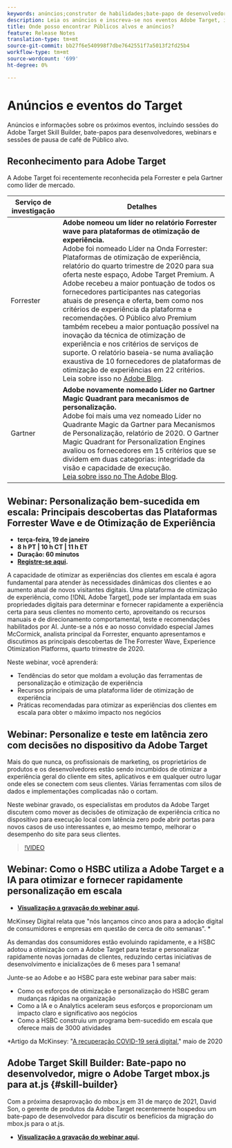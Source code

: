 ```yaml
---
keywords: anúncios;construtor de habilidades;bate-papo de desenvolvedor;quebra de café;eventos;forrester;gartner;webinar
description: Leia os anúncios e inscreva-se nos eventos Adobe Target, incluindo sessões do Skill Builder, bate-papos com desenvolvedores e gerentes de produtos, webinars e muito mais.
title: Onde posso encontrar Públicos alvos e anúncios?
feature: Release Notes
translation-type: tm+mt
source-git-commit: bb27f6e540998f7dbe7642551f7a5013f2fd25b4
workflow-type: tm+mt
source-wordcount: '699'
ht-degree: 0%

---
```



# Anúncios e eventos do Target

Anúncios e informações sobre os próximos eventos, incluindo sessões do Adobe Target Skill Builder, bate-papos para desenvolvedores, webinars e sessões de pausa de café de Público alvo.

## Reconhecimento para Adobe Target

A Adobe Target foi recentemente reconhecida pela Forrester e pela Gartner como líder de mercado.

| Serviço de investigação | Detalhes |
| --- | --- |
| Forrester | **Adobe nomeou um líder no relatório Forrester wave para plataformas de otimização de experiência.**<br> Adobe foi nomeado Líder na Onda Forrester: Plataformas de otimização de experiência, relatório do quarto trimestre de 2020 para sua oferta neste espaço, Adobe Target Premium. A Adobe recebeu a maior pontuação de todos os fornecedores participantes nas categorias atuais de presença e oferta, bem como nos critérios de experiência da plataforma e recomendações. O Público alvo Premium também recebeu a maior pontuação possível na inovação da técnica de otimização de experiência e nos critérios de serviços de suporte. O relatório baseia-se numa avaliação exaustiva de 10 fornecedores de plataformas de otimização de experiências em 22 critérios.<br>Leia sobre isso no  [Adobe Blog](https://blog.adobe.com/en/2020/11/24/adobe-named-leader-in-forrester-wave-report-experience-optimization-platforms.html). |
| Gartner | **Adobe novamente nomeado Líder no Gartner Magic Quadrant para mecanismos de personalização.**<br> Adobe foi mais uma vez nomeado Líder no Quadrante Magic da Gartner para Mecanismos de Personalização, relatório de 2020. O Gartner Magic Quadrant for Personalization Engines avaliou os fornecedores em 15 critérios que se dividem em duas categorias: integridade da visão e capacidade de execução.<br>[Leia sobre isso no The Adobe Blog](https://theblog.adobe.com/adobe-again-named-leader-in-gartner-magic-quadrant-for-personalization-engines/). |

## Webinar: Personalização bem-sucedida em escala: Principais descobertas das Plataformas Forrester Wave e de Otimização de Experiência

* **terça-feira, 19 de janeiro**
* **8 h PT | 10 h CT | 11 h ET**
* **Duração: 60 minutos**
* **[Registre-se aqui](https://www.adobeeventsonline.com/Webinar/2021/Personalization/index.php?source=998).**

A capacidade de otimizar as experiências dos clientes em escala é agora fundamental para atender às necessidades dinâmicas dos clientes e ao aumento atual de novos visitantes digitais. Uma plataforma de otimização de experiência, como [!DNL Adobe Target], pode ser implantada em suas propriedades digitais para determinar e fornecer rapidamente a experiência certa para seus clientes no momento certo, aproveitando os recursos manuais e de direcionamento comportamental, teste e recomendações habilitados por AI. Junte-se a nós e ao nosso convidado especial James McCormick, analista principal da Forrester, enquanto apresentamos e discutimos as principais descobertas de The Forrester Wave, Experience Otimization Platforms, quarto trimestre de 2020.

Neste webinar, você aprenderá:

* Tendências do setor que moldam a evolução das ferramentas de personalização e otimização de experiência
* Recursos principais de uma plataforma líder de otimização de experiência
* Práticas recomendadas para otimizar as experiências dos clientes em escala para obter o máximo impacto nos negócios

## Webinar: Personalize e teste em latência zero com decisões no dispositivo da Adobe Target

Mais do que nunca, os profissionais de marketing, os proprietários de produtos e os desenvolvedores estão sendo incumbidos de otimizar a experiência geral do cliente em sites, aplicativos e em qualquer outro lugar onde eles se conectem com seus clientes. Várias ferramentas com silos de dados e implementações complicadas não o cortam.

Neste webinar gravado, os especialistas em produtos da Adobe Target discutem como mover as decisões de otimização de experiência crítica no dispositivo para execução local com latência zero pode abrir portas para novos casos de uso interessantes e, ao mesmo tempo, melhorar o desempenho do site para seus clientes.

>[!VIDEO](https://video.tv.adobe.com/v/328148)

## Webinar: Como o HSBC utiliza a Adobe Target e a IA para otimizar e fornecer rapidamente personalização em escala

* **[Visualização a gravação do webinar aqui](https://seminars.adobeconnect.com/ps4ozlg7qfdy/?proto=true).**

McKinsey Digital relata que &quot;nós lançamos cinco anos para a adoção digital de consumidores e empresas em questão de cerca de oito semanas&quot;. *

As demandas dos consumidores estão evoluindo rapidamente, e a HSBC adotou a otimização com a Adobe Target para testar e personalizar rapidamente novas jornadas de clientes, reduzindo certas iniciativas de desenvolvimento e inicializações de 6 meses para 1 semana!

Junte-se ao Adobe e ao HSBC para este webinar para saber mais:

* Como os esforços de otimização e personalização do HSBC geram mudanças rápidas na organização
* Como a IA e o Analytics aceleram seus esforços e proporcionam um impacto claro e significativo aos negócios
* Como a HSBC construiu um programa bem-sucedido em escala que oferece mais de 3000 atividades

*Artigo da McKinsey: &quot;[A recuperação COVID-19 será digital](https://www.mckinsey.com/business-functions/mckinsey-digital/our-insights/the-covid-19-recovery-will-be-digital-a-plan-for-the-first-90-days#),&quot; maio de 2020

## Adobe Target Skill Builder: Bate-papo no desenvolvedor, migre o Adobe Target mbox.js para at.js {#skill-builder}

Com a próxima desaprovação do mbox.js em 31 de março de 2021, David Son, o gerente de produtos da Adobe Target recentemente hospedou um bate-papo de desenvolvedor para discutir os benefícios da migração do mbox.js para o at.js.

* **[Visualização a gravação do webinar aqui](https://seminars.adobeconnect.com/ptdo6mfo6qn6/?proto=true).**